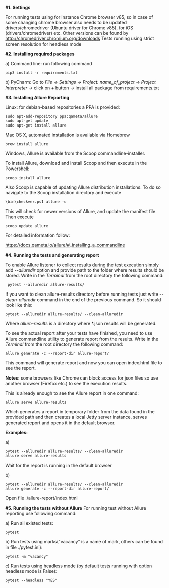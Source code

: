 **#1. Settings**

For running tests using for instance Chrome browser v85, so in case of some changing chrome browser
also needs to be updated drivers/chromedriver (Ubuntu driver for Chrome v85), for iOS (drivers/chromedriver) etc.
Other versions can be found by http://chromedriver.chromium.org/downloads
Tests running using strict screen resolution for headless mode
 

**#2. Installing required packages**

a) Command line: run following command 

    pip3 install -r requirements.txt

b) PyCharm: Go to _File_ -> _Settings_ -> _Project: name_of_project_ -> _Project Interpreter_ ->
click on + button -> install all package from requirements.txt

**#3. Installing Allure Reporting**

Linux: for debian-based repositories a PPA is provided:

    sudo apt-add-repository ppa:qameta/allure
    sudo apt-get update
    sudo apt-get install allure

Mac OS X, automated installation is available via Homebrew

    brew install allure

Windows, Allure is available from the Scoop commandline-installer.

To install Allure, download and install Scoop and then execute in the Powershell:

    scoop install allure

Also Scoop is capable of updating Allure distribution installations. 
To do so navigate to the Scoop installation directory and execute

    \bin\checkver.ps1 allure -u

This will check for newer versions of Allure, and update the manifest file. Then execute

    scoop update allure


For detailed information follow:

https://docs.qameta.io/allure/#_installing_a_commandline

    
**#4. Running the tests and generating report**

To enable Allure listener to collect results during the test execution simply add 
_--alluredir_ option and provide path to the folder where results should be stored. 
Write in the _Terminal_ from the root directory the following command:

     pytest --alluredir allure-results/

If you want to clean allure-results directory before running tests just write _--clean-alluredir_
command in the end of the previous command. So it should look like this:

    pytest --alluredir allure-results/ --clean-alluredir

Where _allure-results_ is a directory where *.json results will be generated.

To see the actual report after your tests have finished, you need to use Allure 
commandline utility to generate report from the results. Write in the _Terminal_ from the 
root directory the following command:

    allure generate -c --report-dir allure-report/
    
This command will generate report and now you can open index.html file to see the report.

**Notes:** some browsers like Chrome can block access for json files so use another browser (Firefox etc.)
to see the execution results.

This is already enough to see the Allure report in one command:

    allure serve allure-results
    
Which generates a report in temporary folder from the data found in the provided path and then creates
a local Jetty server instance, serves generated report and opens it in the default browser.

**Examples:**

a)

    pytest --alluredir allure-results/ --clean-alluredir
    allure serve allure-results
 
 Wait for the report is running in the default browser

b)

    pytest --alluredir allure-results/ --clean-alluredir
    allure generate -c --report-dir allure-report/
 
 Open file ./allure-report/index.html

**#5. Running the tests without Allure**
For running test without Allure reporting use following command:

a) Run all existed tests:

    pytest
    
b) Run tests using marks("vacancy" is a name of mark, others can be found in file ./pytest.ini):

    pytest -m "vacancy"
    
c) Run tests using headless mode (by default tests running with option headless mode is False):

    pytest --headless "YES"
    